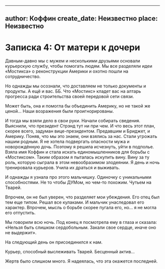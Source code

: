 
---
author: Коффин
create_date: Неизвестно
place: Неизвестно
---

# Записка 4: От матери к дочери


Давным-давно мы с мужем и несколькими друзьями основали курьерскую службу, чтобы помогать людям. Мы все разделяли идеи «Мостикса» о реконструкции Америки и охотно пошли на сотрудничество.


Но однажды мы осознали, что доставляем не только документы и продукты. А ещё и вас. ББ. Что «Мостикс» кладет вас на алтарь прогресса ради строительства своей передовой сети связи.


Может быть, она и помогла бы объединить Америку, но не такой же ценой... Наши возражения были проигнорированы.


И тогда мы взяли дело в свои руки. Начали собирать сведения. Выяснили, что президент Стрэнд тут ни при чем. И что весь этот план, скорее всего, задуман вице-президентом. Предавшим и Бриджет, и Америку. Поняв, что мы это знаем, они взялись за нас. Стали угрожать нашим родным. Я не хотела подвергать опасности мужа и новорождённую дочь. Поэтому я решила исчезнуть, уйти в подполье. Взяла имя Коффин и стала искать единомышленников для борьбы с «Мостиксом». Таким образом я пыталась искупить вину. Вину за ту роль, которую сыграла в этом невообразимом злодеянии. Я день и ночь тренировала курьеров. Учила их драться и выживать.


И однажды я узнала про этого мальчишку. Одиночку с уникальными способностями. Не то чтобы ДУМом, но чем-то похожим. Чутьем на Тварей.


Впрочем, он не был уверен, что разделяет мои убеждения. Его отец был тем еще типом. Решал все кулаками. И мальчик унаследовал его характер. Впрочем, мысль о борьбе скорее пугала его, но... я не могла его отпустить.  


Мы говорили всю ночь. Под конец я посмотрела ему в глаза и сказала: «Нельзя быть слишком сердобольным. Закали свое сердце, иначе оно не выдержит».


На следующий день он присоединился к нам.


Курьер, способный выслеживать Тварей. Бесценный актив...


Жертв было слишком много. Я надеялась, что эта окажется последней.




